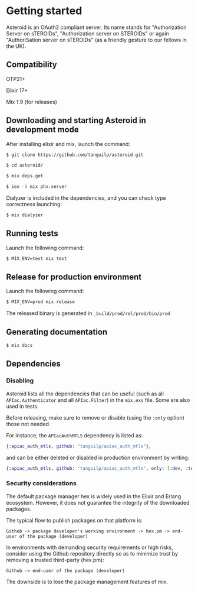 # Getting started

Asteroid is an OAuth2 compliant server. Its name stands for
"Authorization Server on sTEROIDs", "Authorization server on STEROIDs" or again
"AuthoriSation server on sTEROIDs" (as a friendly gesture to our fellows in the UK).

## Compatibility

OTP21+

Elixir 17+

Mix 1.9 (for releases)

## Downloading and starting Asteroid in development mode

After installing elixir and mix, launch the command:

```bash
$ git clone https://github.com/tanguilp/asteroid.git

$ cd asteroid/

$ mix deps.get

$ iex -S mix phx.server
```

Dialyzer is included in the dependencies, and you can check type correctness launching:

```bash
$ mix dialyzer
```

## Running tests

Launch the following command:

```bash
$ MIX_ENV=test mix test
```

## Release for production environment

Launch the following command:

```bash
$ MIX_ENV=prod mix release
```

The released binary is generated in `_build/prod/rel/prod/bin/prod`

## Generating documentation

```bash
$ mix docs
```

## Dependencies

### Disabling

Asteroid lists all the dependencies that can be useful (such as all `APIac.Authenticator` and
all `APIac.Filter`) in the `mix.exs` file. Some are also used in tests.

Before releasing, make sure to remove or disable (using the `:only` option) those not needed.

For instance, the `APIacAuthMTLS` dependency is listed as:

```elixir
{:apiac_auth_mtls, github: "tanguilp/apiac_auth_mtls"},
```

and can be either deleted or disabled in production environment by writing:

```elixir
{:apiac_auth_mtls, github: "tanguilp/apiac_auth_mtls", only: [:dev, :test]},
```

### Security considerations

The default package manager hex is widely used in the Elixir and Erlang ecosystem. However, it
does not guarantee the integrity of the downloaded packages.

The typical flow to publish packages on that platform is:

    Github -> package developer's working environment -> hex.pm -> end-user of the package (developer)

In environments with demanding security requirements or high risks, consider using the Github
repository directly so as to minimize trust by removing a trusted third-party (hex.pm):

    Github -> end-user of the package (developer)

The downside is to lose the package management features of mix.
